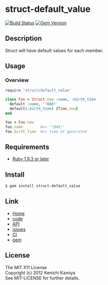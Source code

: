 struct-default_value
====================

[![Build Status](https://secure.travis-ci.org/kachick/struct-default_value.png)](http://travis-ci.org/kachick/struct-default_value)
[![Gem Version](https://badge.fury.io/rb/struct-default_value.png)](http://badge.fury.io/rb/struct-default_value)

Description
------------

Struct will have default values for each member.

Usage
------

### Overview

```ruby
require 'struct/default_value'

class Foo < Struct.new :name, :birth_time
  default :name, '!BAR!'
  default(:birth_time) {Time.now}
end

foo = Foo.new
foo.name        #=> "!BAR!"
foo.birth_time  #=> time at generated
```

Requirements
------------

* [Ruby 1.9.3 or later](http://travis-ci.org/#!/kachick/struct-default_value)

Install
-------

```bash
$ gem install struct-default_value
```

Link
----

* [Home](http://kachick.github.com/struct-default_value)
* [code](https://github.com/kachick/struct-default_value)
* [API](http://kachick.github.com/struct-default_value/yard/frames.html)
* [issues](https://github.com/kachick/struct-default_value/issues)
* [CI](http://travis-ci.org/#!/kachick/struct-default_value)
* [gem](https://rubygems.org/gems/struct-default_value)

License
-------

The MIT X11 License  
Copyright (c) 2012 Kenichi Kamiya  
See MIT-LICENSE for further details.
